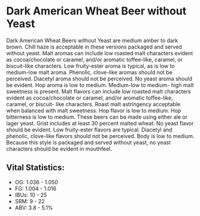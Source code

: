 # Dark American Wheat Beer without Yeast

Dark American Wheat Beers without Yeast are medium amber to dark brown. Chill haze is acceptable in these versions packaged and served without yeast. Malt aromas can include low roasted malt characters evident as cocoa/chocolate or caramel, and/or aromatic toffee-like, caramel, or biscuit-like characters. Low fruity-ester aroma is typical, as is low to medium-low malt aroma. Phenolic, clove-like aromas should not be perceived. Diacetyl aroma should not be perceived. No yeast aroma should be evident. Hop aroma is low to medium. Medium-low to medium- high malt sweetness is present. Malt flavors can include low roasted malt characters evident as cocoa/chocolate or caramel, and/or aromatic toffee-like, caramel, or biscuit- like characters. Roast malt astringency acceptable when balanced with malt sweetness. Hop flavor is low to medium. Hop bitterness is low to medium. These beers can be made using either ale or lager yeast. Grist includes at least 30 percent malted wheat. No yeast flavor should be evident. Low fruity-ester flavors are typical. Diacetyl and phenolic, clove-like flavors should not be perceived. Body is low to medium. Because this style is packaged and served without yeast, no yeast characters should be evident in mouthfeel.

## Vital Statistics:

- OG: 1.036 - 1.050
- FG: 1.004 - 1.016
- IBUs: 10 - 25
- SRM: 9 - 22
- ABV: 3.8 - 5.1%